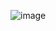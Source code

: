 ![image](https://user-images.githubusercontent.com/98951034/154842745-ac31ce88-0056-48f8-a6a0-e570d82f6b6c.png)
